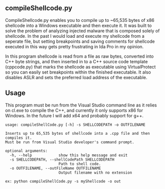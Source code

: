 ## compileShellcode.py

CompileShellcode.py enables you to compile up to ~65,535 bytes of x86 shellcode into a Windows executable and then execute it. It was built to solve the problem of analyzing injected malware that is composed solely of shellcode. In the past I would load and execute my shellcode from a seperate file, but setting breakpoints and saving comments for shellcode executed in this way gets pretty frustrating in Ida Pro in my opinion.

In this program shellcode is read from a file as raw bytes, converted into C++ byte strings, and then inserted in to a C++ source code template (cppcode.py) that marks the shellcode as executable using VirtualProtect so you can easily set breakpoints within the finished executable. It also disables ASLR and sets the preferred load address of the executable. 

## Usage

This program must be run from the Visual Studio command line as it relies on cl.exe to compile the C++, and currently it only supports x86 for Windows. In the future I will add x64 and probably support for g++.

```
usage: compileShellCode.py [-h] -s SHELLCODEPATH -o OUTFILENAME

Inserts up to 65,535 bytes of shellcode into a .cpp file and then compiles it.
Must be run from Visual Studio developer's command prompt.

optional arguments:
  -h, --help            show this help message and exit
  -s SHELLCODEPATH, --shellCodePath SHELLCODEPATH
                        Path to shell code.
  -o OUTFILENAME, --outFileName OUTFILENAME
                        Output filename with no extension

ex: python compileShellCode.py -s myShellcode -o out
```

